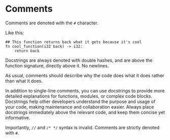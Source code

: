 # Comments

Comments are denoted with the `#` character.

Like this:

```
## This function returns back what it gets because it's cool
fn cool_function(i32 back) -> i32:
    return back
```

Docstrings are always denoted with double hashes, and are above the function signature, directly above it. No newlines.

As usual, comments should describe why the code does what it does rather than what it does.

In addition to single-line comments, you can use docstrings to provide more detailed explanations for functions, modules, or complex code blocks. Docstrings help other developers understand the purpose and usage of your code, making maintenance and collaboration easier. Always place docstrings immediately above the relevant code, and keep them concise yet informative.

Importantly, `//` and `/* */` syntax is invalid. Comments are strictly denoted with `#`.
